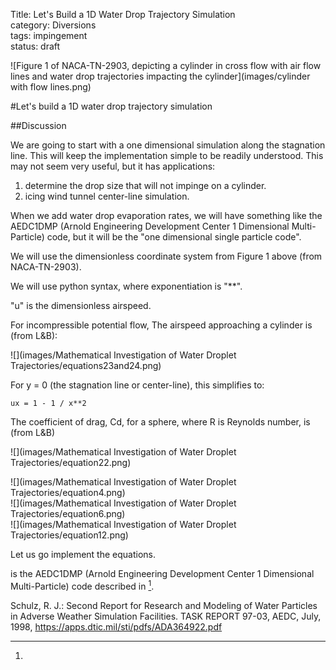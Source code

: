 Title: Let's Build a 1D Water Drop Trajectory Simulation  
category: Diversions  
tags: impingement  
status: draft  

![Figure 1 of NACA-TN-2903, depicting a cylinder in cross flow with air flow lines and water drop trajectories impacting the cylinder](images/cylinder with flow lines.png)  


#Let's build a 1D water drop trajectory simulation  

##Discussion  

We are going to start with a one dimensional simulation along the stagnation line. 
This will keep the implementation simple to be readily understood. 
This may not seem very useful, but it has applications: 

1. determine the drop size that will not impinge on a cylinder. 
2. icing wind tunnel center-line simulation. 

When we add water drop evaporation rates, we will have something like the AEDC1DMP (Arnold Engineering Development Center 1 Dimensional Multi-Particle) code, 
but it will be the "one dimensional single particle code". 

We will use the dimensionless coordinate system from Figure 1 above (from NACA-TN-2903). 

We will use python syntax, where exponentiation is "**". 

"u" is the dimensionless airspeed. 

For incompressible potential flow, 
The airspeed approaching a cylinder is (from L&B):


![](images/Mathematical Investigation of Water Droplet Trajectories/equations23and24.png)  


For y = 0 (the stagnation line or center-line), this simplifies to:

    ux = 1 - 1 / x**2
    
The coefficient of drag, Cd, for a sphere, where R is Reynolds number, is (from L&B)

![](images/Mathematical Investigation of Water Droplet Trajectories/equation22.png)  

![](images/Mathematical Investigation of Water Droplet Trajectories/equation4.png)  
![](images/Mathematical Investigation of Water Droplet Trajectories/equation6.png)  
![](images/Mathematical Investigation of Water Droplet Trajectories/equation12.png)  

Let us go implement the equations. 







is the AEDC1DMP 
(Arnold Engineering Development Center 1 Dimensional Multi-Particle) code described in [^3].

[^3]: 
Schulz, R. J.: Second Report for Research and Modeling of Water Particles in Adverse Weather Simulation Facilities. TASK REPORT 97-03, AEDC, July, 1998, https://apps.dtic.mil/sti/pdfs/ADA364922.pdf  

